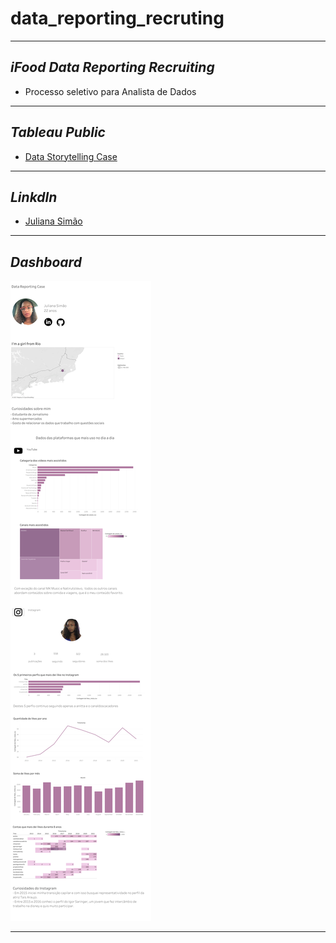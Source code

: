 # data_reporting_recruting 
----
## ***iFood Data Reporting Recruiting*** 

- Processo seletivo para Analista de Dados 

----


## ***Tableau Public***
- [Data Storytelling Case](https://public.tableau.com/app/profile/juliana.sim.o/viz/case_ifood_data_analyst/Painel1)
---


## ***Linkdln***
- [Juliana Simão](https://www.linkedin.com/in/juliana-simao/) 


---


## ***Dashboard*** 
![MARKDOWN](https://github.com/Julianajjss/case_iFood/blob/main/Painel%201.png)

---

